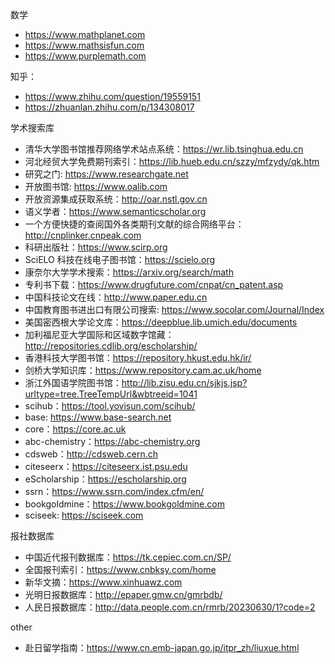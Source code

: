 数学

* https://www.mathplanet.com
* https://www.mathsisfun.com
* https://www.purplemath.com

知乎：
* https://www.zhihu.com/question/19559151
* https://zhuanlan.zhihu.com/p/134308017

学术搜索库

* 清华大学图书馆推荐网络学术站点系统：https://wr.lib.tsinghua.edu.cn
* 河北经贸大学免费期刊索引：https://lib.hueb.edu.cn/szzy/mfzydy/qk.htm
* 研究之门: https://www.researchgate.net
* 开放图书馆: https://www.oalib.com
* 开放资源集成获取系统：http://oar.nstl.gov.cn
* 语义学者：https://www.semanticscholar.org
* 一个方便快捷的查阅国外各类期刊文献的综合网络平台：http://cnplinker.cnpeak.com
* 科研出版社：https://www.scirp.org
* SciELO 科技在线电子图书馆：https://scielo.org
* 康奈尔大学学术搜索：https://arxiv.org/search/math
* 专利书下载：https://www.drugfuture.com/cnpat/cn_patent.asp
* 中国科技论文在线：http://www.paper.edu.cn
* 中国教育图书进出口有限公司搜索: https://www.socolar.com/Journal/Index
* 美国密西根大学论文库：https://deepblue.lib.umich.edu/documents
* 加利福尼亚大学国际和区域数字馆藏：http://repositories.cdlib.org/escholarship/
* 香港科技大学图书馆：https://repository.hkust.edu.hk/ir/
* 剑桥大学知识库：https://www.repository.cam.ac.uk/home
* 浙江外国语学院图书馆：http://lib.zisu.edu.cn/sjkjs.jsp?urltype=tree.TreeTempUrl&wbtreeid=1041
* scihub：https://tool.yovisun.com/scihub/
* base: https://www.base-search.net
* core：https://core.ac.uk
* abc-chemistry：https://abc-chemistry.org
* cdsweb：http://cdsweb.cern.ch
* citeseerx：https://citeseerx.ist.psu.edu
* eScholarship：https://escholarship.org
* ssrn：https://www.ssrn.com/index.cfm/en/
* bookgoldmine：https://www.bookgoldmine.com
* sciseek: https://sciseek.com


报社数据库

* 中国近代报刊数据库：https://tk.cepiec.com.cn/SP/
* 全国报刊索引：https://www.cnbksy.com/home
* 新华文摘：https://www.xinhuawz.com
* 光明日报数据库：http://epaper.gmw.cn/gmrbdb/
* 人民日报数据库：http://data.people.com.cn/rmrb/20230630/1?code=2

other

* 赴日留学指南：https://www.cn.emb-japan.go.jp/itpr_zh/liuxue.html


